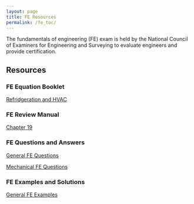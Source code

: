 ```yaml
---
layout: page
title: FE Resources
permalink: /fe_toc/
---
```


The fundamentals of engineering (FE) exam is held by the
National Council of Examiners for Engineering and Surveying to
evaluate engineers and provide certification.

## Resources

### FE Equation Booklet

<a href="/fe_equations_ref_hvac/">Refridgeration and HVAC</a>

### FE Review Manual

<a href="/fe_ch19_review/">Chapter 19</a>

### FE Questions and Answers

<a href="/general_fe_questions/">General FE Questions</a>

<a href="/mechanical_fe_questions/">Mechanical FE Questions</a>

### FE Examples and Solutions

<a href="/general_fe_examples/">General FE Examples</a>
